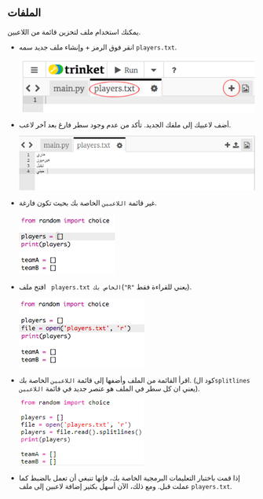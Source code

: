 ## الملفات

يمكنك استخدام ملف لتخزين قائمة من اللاعبين.

+ انقر فوق الرمز + وإنشاء ملف جديد سمه `players.txt`.
    
    ![لقطة الشاشة](images/team-file-create.png)

+ أضف لاعبيك إلى ملفك الجديد. تأكد من عدم وجود سطر فارغ بعد آخر لاعب.
    
    ![لقطة الشاشة](images/team-file-add.png)

+ غير قائمة `اللاعبين` الخاصة بك بحيث تكون فارغة.
    
    ![لقطة الشاشة](images/team-players-empty.png)

+ افتح ملف ` players.txt الخاص بك`(`"R"` يعني للقراءة فقط).
    
    ![لقطة الشاشة](images/team-file-open.png)

+ اقرأ القائمة من الملف وأضفها إلى قائمة `اللاعبين` الخاصة بك. (كود ال`splitlines` يعني ان كل سطر في الملف هو عنصر جديد في قائمة `اللاعبين`).
    
    ![لقطة الشاشة](images/team-file-load.png)

+ إذا قمت باختبار التعليمات البرمجية الخاصة بك، فإنها تنبغي أن تعمل بالضبط كما عملت قبل. ومع ذلك، الآن أسهل بكثير إضافة لاعبين إلى ملف `players.txt`.